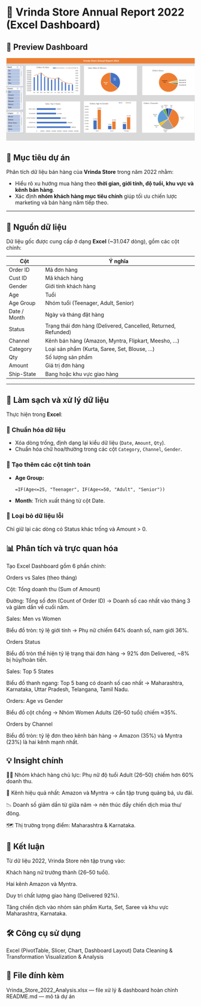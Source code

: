 # 🧾 Vrinda Store Annual Report 2022 (Excel Dashboard)
## 📸 Preview Dashboard 
![Dashboard Screenshot](./image.png)
## 🎯 Mục tiêu dự án
Phân tích dữ liệu bán hàng của **Vrinda Store** trong năm 2022 nhằm:

- Hiểu rõ xu hướng mua hàng theo **thời gian, giới tính, độ tuổi, khu vực và kênh bán hàng**.  
- Xác định **nhóm khách hàng mục tiêu chính** giúp tối ưu chiến lược marketing và bán hàng năm tiếp theo.

---
## 📂 Nguồn dữ liệu
Dữ liệu gốc được cung cấp ở dạng **Excel** (~31.047 dòng), gồm các cột chính:

| Cột | Ý nghĩa |
|------|----------|
| Order ID | Mã đơn hàng |
| Cust ID | Mã khách hàng |
| Gender | Giới tính khách hàng |
| Age | Tuổi |
| Age Group | Nhóm tuổi (Teenager, Adult, Senior) |
| Date / Month | Ngày và tháng đặt hàng |
| Status | Trạng thái đơn hàng (Delivered, Cancelled, Returned, Refunded) |
| Channel | Kênh bán hàng (Amazon, Myntra, Flipkart, Meesho, …) |
| Category | Loại sản phẩm (Kurta, Saree, Set, Blouse, …) |
| Qty | Số lượng sản phẩm |
| Amount | Giá trị đơn hàng |
| Ship-State | Bang hoặc khu vực giao hàng |

---

## 🧹 Làm sạch và xử lý dữ liệu

Thực hiện trong **Excel**:

### 🔸 Chuẩn hóa dữ liệu
- Xóa dòng trống, định dạng lại kiểu dữ liệu (`Date`, `Amount`, `Qty`).
- Chuẩn hóa chữ hoa/thường trong các cột `Category`, `Channel`, `Gender`.

### 🔸 Tạo thêm các cột tính toán
- **Age Group:**  
  ```excel
  =IF(Age<=25, "Teenager", IF(Age<=50, "Adult", "Senior"))
- **Month**: Trích xuất tháng từ cột Date.

### 🔸 Loại bỏ dữ liệu lỗi
Chỉ giữ lại các dòng có Status khác trống và Amount > 0.

## 📊 Phân tích và trực quan hóa
Tạo Excel Dashboard gồm 6 phần chính:

Orders vs Sales (theo tháng)

Cột: Tổng doanh thu (Sum of Amount)

Đường: Tổng số đơn (Count of Order ID)
→ Doanh số cao nhất vào tháng 3 và giảm dần về cuối năm.

Sales: Men vs Women

Biểu đồ tròn: tỷ lệ giới tính
→ Phụ nữ chiếm 64% doanh số, nam giới 36%.

Orders Status

Biểu đồ tròn thể hiện tỷ lệ trạng thái đơn hàng
→ 92% đơn Delivered, ~8% bị hủy/hoàn tiền.

Sales: Top 5 States

Biểu đồ thanh ngang: Top 5 bang có doanh số cao nhất
→ Maharashtra, Karnataka, Uttar Pradesh, Telangana, Tamil Nadu.

Orders: Age vs Gender

Biểu đồ cột chồng
→ Nhóm Women Adults (26–50 tuổi) chiếm ≈35%.

Orders by Channel

Biểu đồ tròn: tỷ lệ đơn theo kênh bán hàng
→ Amazon (35%) và Myntra (23%) là hai kênh mạnh nhất.

## 💡 Insight chính
👩‍🦰 Nhóm khách hàng chủ lực: Phụ nữ độ tuổi Adult (26–50) chiếm hơn 60% doanh thu.

🛒 Kênh hiệu quả nhất: Amazon và Myntra → cần tập trung quảng bá, ưu đãi.

📉 Doanh số giảm dần từ giữa năm → nên thúc đẩy chiến dịch mùa thu/đông.

🗺️ Thị trường trọng điểm: Maharashtra & Karnataka.

## 🧠 Kết luận
Từ dữ liệu 2022, Vrinda Store nên tập trung vào:

Khách hàng nữ trưởng thành (26–50 tuổi).

Hai kênh Amazon và Myntra.

Duy trì chất lượng giao hàng (Delivered 92%).

Tăng chiến dịch vào nhóm sản phẩm Kurta, Set, Saree và khu vực Maharashtra, Karnataka.

## 🛠️ Công cụ sử dụng
Excel (PivotTable, Slicer, Chart, Dashboard Layout)
Data Cleaning & Transformation
Visualization & Analysis
## 📁 File đính kèm
Vrinda_Store_2022_Analysis.xlsx — file xử lý & dashboard hoàn chỉnh
README.md — mô tả dự án 
